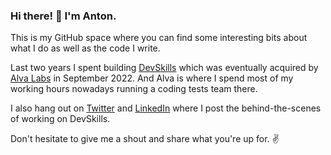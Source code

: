 ### Hi there! 👋 I'm Anton.

This is my GitHub space where you can find some interesting bits about what I do as well as the code I write.

Last two years I spent building [DevSkills](https://devskills.co/) which was eventually acquired by [Alva Labs](https://alvalabs.io) in September 2022. And Alva is where I spend most of my working hours nowadays running a coding tests team there.  

I also hang out on [Twitter](https://twitter.com/fenskexyz) and [LinkedIn](https://www.linkedin.com/in/fenske/) where I post the behind-the-scenes of working on DevSkills.

Don't hesitate to give me a shout and share what you're up for. ✌️ 
